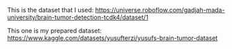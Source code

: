This is the dataset that I used:  https://universe.roboflow.com/gadjah-mada-university/brain-tumor-detection-tcdk4/dataset/1


This one is my prepared dataset:  https://www.kaggle.com/datasets/yusufterzi/yusufs-brain-tumor-dataset
